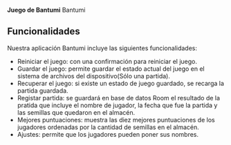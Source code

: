 **Juego de Bantumi**
Bantumi

## **Funcionalidades**

Nuestra aplicación Bantumi incluye las siguientes funcionalidades:

* Reiniciar el juego: con una confirmación para reiniciar el juego.
* Guardar el juego: permite guardar el estado actual del juego en el sistema de archivos del dispositivo(Sólo una partida).
* Recuperar el juego: si existe un estado de juego guardado, se recarga la partida guardada.
* Registar partida: se guardará en base de datos Room el resultado de la pratida que incluye el nombre de jugador, la fecha que fue la partida y las semillas que quedaron en el almacén.
* Mejores puntuaciones: muestra las diez mejores puntuaciones de los jugadores ordenadas por la cantidad de semillas en el almacén.
* Ajustes: permite que los jugadores pueden poner sus nombres.

